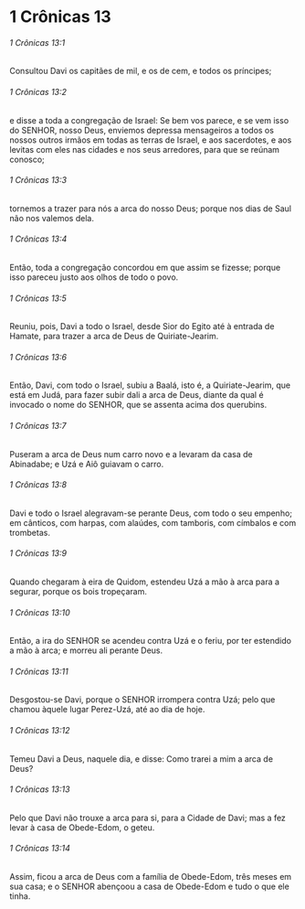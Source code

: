 # 1 Crônicas 13

###### 1 Crônicas 13:1

Consultou Davi os capitães de mil, e os de cem, e todos os príncipes;

###### 1 Crônicas 13:2

e disse a toda a congregação de Israel: Se bem vos parece, e se vem isso do SENHOR, nosso Deus, enviemos depressa mensageiros a todos os nossos outros irmãos em todas as terras de Israel, e aos sacerdotes, e aos levitas com eles nas cidades e nos seus arredores, para que se reúnam conosco;

###### 1 Crônicas 13:3

tornemos a trazer para nós a arca do nosso Deus; porque nos dias de Saul não nos valemos dela.

###### 1 Crônicas 13:4

Então, toda a congregação concordou em que assim se fizesse; porque isso pareceu justo aos olhos de todo o povo.

###### 1 Crônicas 13:5

Reuniu, pois, Davi a todo o Israel, desde Sior do Egito até à entrada de Hamate, para trazer a arca de Deus de Quiriate-Jearim.

###### 1 Crônicas 13:6

Então, Davi, com todo o Israel, subiu a Baalá, isto é, a Quiriate-Jearim, que está em Judá, para fazer subir dali a arca de Deus, diante da qual é invocado o nome do SENHOR, que se assenta acima dos querubins.

###### 1 Crônicas 13:7

Puseram a arca de Deus num carro novo e a levaram da casa de Abinadabe; e Uzá e Aiô guiavam o carro.

###### 1 Crônicas 13:8

Davi e todo o Israel alegravam-se perante Deus, com todo o seu empenho; em cânticos, com harpas, com alaúdes, com tamboris, com címbalos e com trombetas.

###### 1 Crônicas 13:9

Quando chegaram à eira de Quidom, estendeu Uzá a mão à arca para a segurar, porque os bois tropeçaram.

###### 1 Crônicas 13:10

Então, a ira do SENHOR se acendeu contra Uzá e o feriu, por ter estendido a mão à arca; e morreu ali perante Deus.

###### 1 Crônicas 13:11

Desgostou-se Davi, porque o SENHOR irrompera contra Uzá; pelo que chamou àquele lugar Perez-Uzá, até ao dia de hoje.

###### 1 Crônicas 13:12

Temeu Davi a Deus, naquele dia, e disse: Como trarei a mim a arca de Deus?

###### 1 Crônicas 13:13

Pelo que Davi não trouxe a arca para si, para a Cidade de Davi; mas a fez levar à casa de Obede-Edom, o geteu.

###### 1 Crônicas 13:14

Assim, ficou a arca de Deus com a família de Obede-Edom, três meses em sua casa; e o SENHOR abençoou a casa de Obede-Edom e tudo o que ele tinha.


